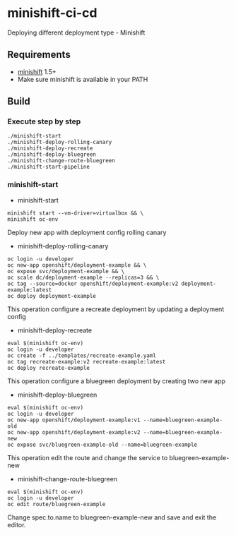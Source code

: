 # minishift-ci-cd
Deploying different deployment type - Minishift

## Requirements
- [minishift](https://docs.openshift.org/latest/minishift/getting-started/installing.html) 1.5+
- Make sure minishift is available in your PATH

## Build

### Execute step by step
```
./minishift-start 
./minishift-deploy-rolling-canary 
./minishift-deploy-recreate 
./minishift-deploy-bluegreen 
./minishift-change-route-bluegreen 
./minishift-start-pipeline
```

### minishift-start

* minishift-start
```
minishift start --vm-driver=virtualbox && \
minishift oc-env
```
Deploy new app with deployment config rolling canary
* minishift-deploy-rolling-canary
```
oc login -u developer
oc new-app openshift/deployment-example && \
oc expose svc/deployment-example && \
oc scale dc/deployment-example --replicas=3 && \
oc tag --source=docker openshift/deployment-example:v2 deployment-example:latest
oc deploy deployment-example
```
This operation configure a recreate deployment by updating a deployment config
  
* minishift-deploy-recreate
```
eval $(minishift oc-env)
oc login -u developer
oc create -f ../templates/recreate-example.yaml
oc tag recreate-example:v2 recreate-example:latest
oc deploy recreate-example
```
This operation configure a bluegreen deployment by creating two new app
  
* minishift-deploy-bluegreen
```
eval $(minishift oc-env)
oc login -u developer
oc new-app openshift/deployment-example:v1 --name=bluegreen-example-old
oc new-app openshift/deployment-example:v2 --name=bluegreen-example-new
oc expose svc/bluegreen-example-old --name=bluegreen-example
```
This operation edit the route and change the service to bluegreen-example-new
  
* minishift-change-route-bluegreen
```
eval $(minishift oc-env)
oc login -u developer
oc edit route/bluegreen-example
```
Change spec.to.name to bluegreen-example-new and save and exit the editor.